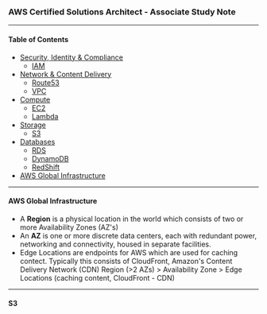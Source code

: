 ### AWS Certified Solutions Architect - Associate Study Note
---

#### Table of Contents
* [Security, Identity & Compliance](#security-identity-compliance)
  * [IAM](#iam)
* [Network & Content Delivery](#network-contect-delivery)
  * [Route53](#route53)
  * [VPC](#vpc)
* [Compute](#compute)
  * [EC2](#ec2)
  * [Lambda](#lambda)
* [Storage](#storage)
  * [S3](#s3)
* [Databases](#databases)
  * [RDS](#rds)
  * [DynamoDB](#dynamodb)
  * [RedShift](#redshift)
* [AWS Global Infrastructure](#aws-global-infrastructure)
---

#### AWS Global Infrastructure
* A **Region** is a physical location in the world which consists of two or more Availability Zones (AZ's)
* An **AZ** is one or more discrete data centers, each with redundant power, networking and connectivity, housed in separate facilities.
* Edge Locations are endpoints for AWS which are used for caching contect. Typically this consists of CloudFront, Amazon's Content Delivery Network (CDN)
Region (>2 AZs) > Availability Zone > Edge Locations (caching content, CloudFront - CDN)

---

#### S3
